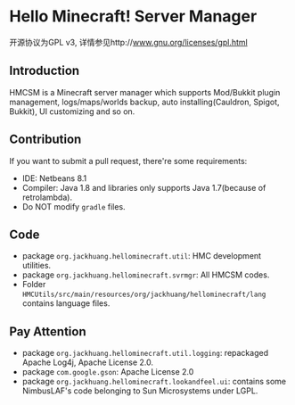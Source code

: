 # Hello Minecraft! Server Manager
开源协议为GPL v3, 详情参见http://www.gnu.org/licenses/gpl.html

## Introduction

HMCSM is a Minecraft server manager which supports Mod/Bukkit plugin management, logs/maps/worlds backup, auto installing(Cauldron, Spigot, Bukkit), UI customizing and so on.

## Contribution
If you want to submit a pull request, there're some requirements:
* IDE: Netbeans 8.1
* Compiler: Java 1.8 and libraries only supports Java 1.7(because of retrolambda).
* Do NOT modify `gradle` files.

## Code
* package `org.jackhuang.hellominecraft.util`: HMC development utilities.
* package `org.jackhuang.hellominecraft.svrmgr`: All HMCSM codes.
* Folder `HMCUtils/src/main/resources/org/jackhuang/hellominecraft/lang` contains language files.

## Pay Attention
* package `org.jackhuang.hellominecraft.util.logging`: repackaged Apache Log4j, Apache License 2.0.
* package `com.google.gson`: Apache License 2.0
* package `org.jackhuang.hellominecraft.lookandfeel.ui`: contains some NimbusLAF's code belonging to Sun Microsystems under LGPL.